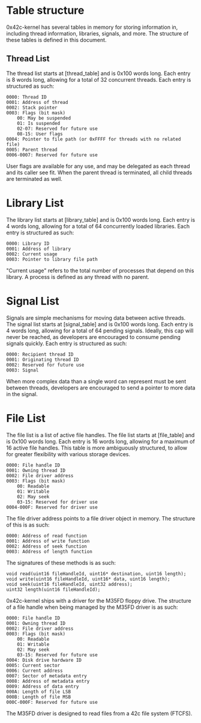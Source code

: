 # Table structure

0x42c-kernel has several tables in memory for storing information in, including thread
information, libraries, signals, and more. The structure of these tables is defined in
this document.

## Thread List

The thread list starts at [thread_table] and is 0x100 words long. Each entry is 8 words
long, allowing for a total of 32 concurrent threads. Each entry is structured as such:

    0000: Thread ID
    0001: Address of thread
    0002: Stack pointer
    0003: Flags (bit mask)
        00: May be suspended
        01: Is suspended
        02-07: Reserved for future use
        08-15: User flags
    0004: Pointer to file path (or 0xFFFF for threads with no related file)
    0005: Parent thread
    0006-0007: Reserved for future use

User flags are available for any use, and may be delegated as each thread and its caller
see fit. When the parent thread is terminated, all child threads are terminated as well.

# Library List

The library list starts at [library_table] and is 0x100 words long. Each entry is 4 words
long, allowing for a total of 64 concurrently loaded libraries. Each entry is structured
as such:

    0000: Library ID
    0001: Address of library
    0002: Current usage
    0003: Pointer to library file path

"Current usage" refers to the total number of processes that depend on this library. A
process is defined as any thread with no parent.

# Signal List

Signals are simple mechanisms for moving data between active threads. The signal list
starts at [signal_table] and is 0x100 words long. Each entry is 4 words long, allowing
for a total of 64 pending signals. Ideally, this cap will never be reached, as
developers are encouraged to consume pending signals quickly. Each entry is structured
as such:

    0000: Recipient thread ID
    0001: Originating thread ID
    0002: Reserved for future use
    0003: Signal

When more complex data than a single word can represent must be sent between threads,
developers are encouraged to send a pointer to more data in the signal.

# File List

The file list is a list of active file handles. The file list starts at [file_table] and
is 0x100 words long. Each entry is 16 words long, allowing for a maximum of 16 active file
handles. This table is more ambiguously structured, to allow for greater flexibility with
various storage devices.

    0000: File handle ID
    0001: Owning thread ID
    0002: File driver address
    0003: Flags (bit mask)
        00: Readable
        01: Writable
        02: May seek
        03-15: Reserved for driver use
    0004-000F: Reserved for driver use

The file driver address points to a file driver object in memory. The structure of this
is as such:

    0000: Address of read function
    0001: Address of write function
    0002: Address of seek function
    0003: Address of length function

The signatures of these methods is as such:

    void read(uint16 fileHandleId, uint16* destination, uint16 length);
    void write(uint16 fileHandleId, uint16* data, uint16 length);
    void seek(uint16 fileHandleId, uint32 address);
    uint32 length(uint16 fileHandleId);

0x42c-kernel ships with a driver for the M35FD floppy drive. The structure of a file
handle when being managed by the M35FD driver is as such:

    0000: File handle ID
    0001: Owning thread ID
    0002: File driver address
    0003: Flags (bit mask)
        00: Readable
        01: Writable
        02: May seek
        03-15: Reserved for future use
    0004: Disk drive hardware ID
    0005: Current sector
    0006: Current address
    0007: Sector of metadata entry
    0008: Address of metadata entry
    0009: Address of data entry
    000A: Length of file LSB
    000B: Length of file MSB
    000C-000F: Reserved for future use

The M35FD driver is designed to read files from a 42c file system (FTCFS).